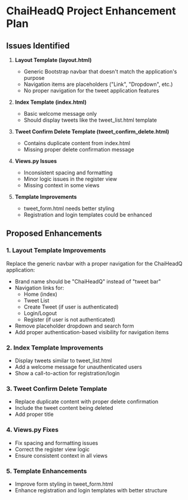 # ChaiHeadQ Project Enhancement Plan

## Issues Identified

1. **Layout Template (layout.html)**
   - Generic Bootstrap navbar that doesn't match the application's purpose
   - Navigation items are placeholders ("Link", "Dropdown", etc.)
   - No proper navigation for the tweet application features

2. **Index Template (index.html)**
   - Basic welcome message only
   - Should display tweets like the tweet_list.html template

3. **Tweet Confirm Delete Template (tweet_confirm_delete.html)**
   - Contains duplicate content from index.html
   - Missing proper delete confirmation message

4. **Views.py Issues**
   - Inconsistent spacing and formatting
   - Minor logic issues in the register view
   - Missing context in some views

5. **Template Improvements**
   - tweet_form.html needs better styling
   - Registration and login templates could be enhanced

## Proposed Enhancements

### 1. Layout Template Improvements
Replace the generic navbar with a proper navigation for the ChaiHeadQ application:
- Brand name should be "ChaiHeadQ" instead of "tweet bar"
- Navigation links for:
  - Home (index)
  - Tweet List
  - Create Tweet (if user is authenticated)
  - Login/Logout
  - Register (if user is not authenticated)
- Remove placeholder dropdown and search form
- Add proper authentication-based visibility for navigation items

### 2. Index Template Improvements
- Display tweets similar to tweet_list.html
- Add a welcome message for unauthenticated users
- Show a call-to-action for registration/login

### 3. Tweet Confirm Delete Template
- Replace duplicate content with proper delete confirmation
- Include the tweet content being deleted
- Add proper title

### 4. Views.py Fixes
- Fix spacing and formatting issues
- Correct the register view logic
- Ensure consistent context in all views

### 5. Template Enhancements
- Improve form styling in tweet_form.html
- Enhance registration and login templates with better structure